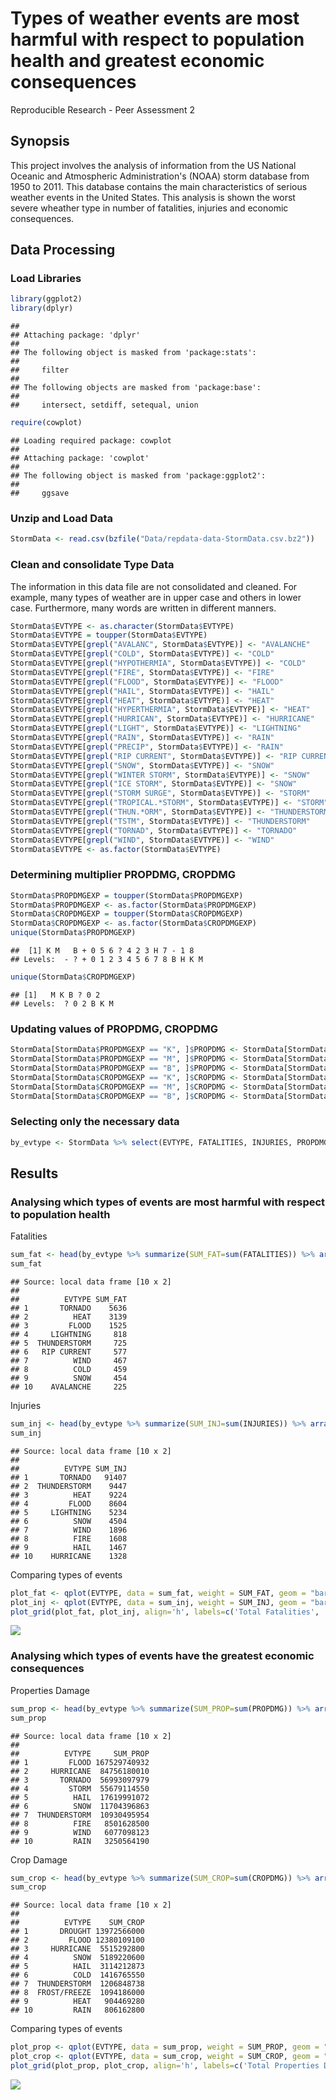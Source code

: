# Types of weather events are most harmful with respect to population health and greatest economic consequences
Reproducible Research - Peer Assessment 2

## Synopsis

This project involves the analysis of information from the US National Oceanic and Atmospheric Administration's (NOAA) storm database from 1950 to 2011.
This database contains the main characteristics of serious weather events in the United States.
This analysis is shown the worst severe wheather type in number of fatalities, injuries and economic consequences.

## Data Processing

### Load Libraries

```r
library(ggplot2)
library(dplyr)
```

```
## 
## Attaching package: 'dplyr'
## 
## The following object is masked from 'package:stats':
## 
##     filter
## 
## The following objects are masked from 'package:base':
## 
##     intersect, setdiff, setequal, union
```

```r
require(cowplot)
```

```
## Loading required package: cowplot
## 
## Attaching package: 'cowplot'
## 
## The following object is masked from 'package:ggplot2':
## 
##     ggsave
```

### Unzip and Load Data

```r
StormData <- read.csv(bzfile("Data/repdata-data-StormData.csv.bz2"))
```

### Clean and consolidate Type Data
The information in this data file are not consolidated and cleaned. For example, many types of weather are in upper case and others in lower case. Furthermore, many words are written in different manners.

```r
StormData$EVTYPE <- as.character(StormData$EVTYPE)
StormData$EVTYPE = toupper(StormData$EVTYPE)
StormData$EVTYPE[grepl("AVALANC", StormData$EVTYPE)] <- "AVALANCHE" 
StormData$EVTYPE[grepl("COLD", StormData$EVTYPE)] <- "COLD"  
StormData$EVTYPE[grepl("HYPOTHERMIA", StormData$EVTYPE)] <- "COLD"  
StormData$EVTYPE[grepl("FIRE", StormData$EVTYPE)] <- "FIRE"  
StormData$EVTYPE[grepl("FLOOD", StormData$EVTYPE)] <- "FLOOD"  
StormData$EVTYPE[grepl("HAIL", StormData$EVTYPE)] <- "HAIL"  
StormData$EVTYPE[grepl("HEAT", StormData$EVTYPE)] <- "HEAT" 
StormData$EVTYPE[grepl("HYPERTHERMIA", StormData$EVTYPE)] <- "HEAT" 
StormData$EVTYPE[grepl("HURRICAN", StormData$EVTYPE)] <- "HURRICANE"
StormData$EVTYPE[grepl("LIGHT", StormData$EVTYPE)] <- "LIGHTNING"  
StormData$EVTYPE[grepl("RAIN", StormData$EVTYPE)] <- "RAIN"  
StormData$EVTYPE[grepl("PRECIP", StormData$EVTYPE)] <- "RAIN"  
StormData$EVTYPE[grepl("RIP CURRENT", StormData$EVTYPE)] <- "RIP CURRENT"
StormData$EVTYPE[grepl("SNOW", StormData$EVTYPE)] <- "SNOW"  
StormData$EVTYPE[grepl("WINTER STORM", StormData$EVTYPE)] <- "SNOW"
StormData$EVTYPE[grepl("ICE STORM", StormData$EVTYPE)] <- "SNOW"
StormData$EVTYPE[grepl("STORM SURGE", StormData$EVTYPE)] <- "STORM"
StormData$EVTYPE[grepl("TROPICAL.*STORM", StormData$EVTYPE)] <- "STORM"  
StormData$EVTYPE[grepl("THUN.*ORM", StormData$EVTYPE)] <- "THUNDERSTORM"  
StormData$EVTYPE[grepl("TSTM", StormData$EVTYPE)] <- "THUNDERSTORM"  
StormData$EVTYPE[grepl("TORNAD", StormData$EVTYPE)] <- "TORNADO"  
StormData$EVTYPE[grepl("WIND", StormData$EVTYPE)] <- "WIND"  
StormData$EVTYPE <- as.factor(StormData$EVTYPE)
```

### Determining multiplier PROPDMG, CROPDMG

```r
StormData$PROPDMGEXP = toupper(StormData$PROPDMGEXP)
StormData$PROPDMGEXP <- as.factor(StormData$PROPDMGEXP)
StormData$CROPDMGEXP = toupper(StormData$CROPDMGEXP)
StormData$CROPDMGEXP <- as.factor(StormData$CROPDMGEXP)
unique(StormData$PROPDMGEXP)
```

```
##  [1] K M   B + 0 5 6 ? 4 2 3 H 7 - 1 8
## Levels:  - ? + 0 1 2 3 4 5 6 7 8 B H K M
```

```r
unique(StormData$CROPDMGEXP)
```

```
## [1]   M K B ? 0 2
## Levels:  ? 0 2 B K M
```

### Updating values of PROPDMG, CROPDMG

```r
StormData[StormData$PROPDMGEXP == "K", ]$PROPDMG <- StormData[StormData$PROPDMGEXP == "K", ]$PROPDMG * 1000
StormData[StormData$PROPDMGEXP == "M", ]$PROPDMG <- StormData[StormData$PROPDMGEXP == "M", ]$PROPDMG * 1e+06
StormData[StormData$PROPDMGEXP == "B", ]$PROPDMG <- StormData[StormData$PROPDMGEXP == "B", ]$PROPDMG * 1e+09
StormData[StormData$CROPDMGEXP == "K", ]$CROPDMG <- StormData[StormData$CROPDMGEXP == "K", ]$CROPDMG * 1000
StormData[StormData$CROPDMGEXP == "M", ]$CROPDMG <- StormData[StormData$CROPDMGEXP == "M", ]$CROPDMG * 1e+06
StormData[StormData$CROPDMGEXP == "B", ]$CROPDMG <- StormData[StormData$CROPDMGEXP == "B", ]$CROPDMG * 1e+09
```

### Selecting only the necessary data

```r
by_evtype <- StormData %>% select(EVTYPE, FATALITIES, INJURIES, PROPDMG, CROPDMG, CROPDMGEXP, PROPDMGEXP) %>% group_by (EVTYPE)
```


## Results

### Analysing which types of events are most harmful with respect to population health

Fatalities

```r
sum_fat <- head(by_evtype %>% summarize(SUM_FAT=sum(FATALITIES)) %>% arrange(desc(SUM_FAT)),10)
sum_fat
```

```
## Source: local data frame [10 x 2]
## 
##          EVTYPE SUM_FAT
## 1       TORNADO    5636
## 2          HEAT    3139
## 3         FLOOD    1525
## 4     LIGHTNING     818
## 5  THUNDERSTORM     725
## 6   RIP CURRENT     577
## 7          WIND     467
## 8          COLD     459
## 9          SNOW     454
## 10    AVALANCHE     225
```

Injuries

```r
sum_inj <- head(by_evtype %>% summarize(SUM_INJ=sum(INJURIES)) %>% arrange(desc(SUM_INJ)),10)
sum_inj
```

```
## Source: local data frame [10 x 2]
## 
##          EVTYPE SUM_INJ
## 1       TORNADO   91407
## 2  THUNDERSTORM    9447
## 3          HEAT    9224
## 4         FLOOD    8604
## 5     LIGHTNING    5234
## 6          SNOW    4504
## 7          WIND    1896
## 8          FIRE    1608
## 9          HAIL    1467
## 10    HURRICANE    1328
```

Comparing types of events

```r
plot_fat <- qplot(EVTYPE, data = sum_fat, weight = SUM_FAT, geom = "bar") + ylab("Total") + theme(axis.text.x = element_text(angle = 45, hjust = 1)) + xlab("Type of Events")
plot_inj <- qplot(EVTYPE, data = sum_inj, weight = SUM_INJ, geom = "bar") + ylab("Total") + theme(axis.text.x = element_text(angle = 45, hjust = 1)) + xlab("Type of Events")
plot_grid(plot_fat, plot_inj, align='h', labels=c('Total Fatalities', 'Total Injuries'))
```

![](rresearch_files/figure-html/unnamed-chunk-9-1.png) 


### Analysing which types of events have the greatest economic consequences

Properties Damage

```r
sum_prop <- head(by_evtype %>% summarize(SUM_PROP=sum(PROPDMG)) %>% arrange(desc(SUM_PROP)),10)
sum_prop
```

```
## Source: local data frame [10 x 2]
## 
##          EVTYPE     SUM_PROP
## 1         FLOOD 167529740932
## 2     HURRICANE  84756180010
## 3       TORNADO  56993097979
## 4         STORM  55679114550
## 5          HAIL  17619991072
## 6          SNOW  11704396863
## 7  THUNDERSTORM  10930495954
## 8          FIRE   8501628500
## 9          WIND   6077098123
## 10         RAIN   3250564190
```

Crop Damage

```r
sum_crop <- head(by_evtype %>% summarize(SUM_CROP=sum(CROPDMG)) %>% arrange(desc(SUM_CROP)),10)
sum_crop
```

```
## Source: local data frame [10 x 2]
## 
##          EVTYPE    SUM_CROP
## 1       DROUGHT 13972566000
## 2         FLOOD 12380109100
## 3     HURRICANE  5515292800
## 4          SNOW  5189220600
## 5          HAIL  3114212873
## 6          COLD  1416765550
## 7  THUNDERSTORM  1206848738
## 8  FROST/FREEZE  1094186000
## 9          HEAT   904469280
## 10         RAIN   806162800
```

Comparing types of events

```r
plot_prop <- qplot(EVTYPE, data = sum_prop, weight = SUM_PROP, geom = "bar") + ylab("Total US$") + theme(axis.text.x = element_text(angle = 45, hjust = 1)) + xlab("Type of Events")
plot_crop <- qplot(EVTYPE, data = sum_crop, weight = SUM_CROP, geom = "bar") + ylab("Total US$") + theme(axis.text.x = element_text(angle = 45, hjust = 1)) + xlab("Type of Events")
plot_grid(plot_prop, plot_crop, align='h', labels=c('Total Properties Damage', 'Total Crop Damage'))
```

![](rresearch_files/figure-html/unnamed-chunk-12-1.png) 
